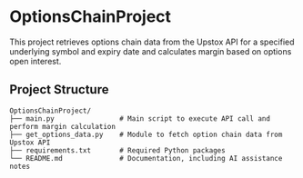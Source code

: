 # OptionsChainProject

This project retrieves options chain data from the Upstox API for a specified underlying symbol and expiry date and calculates margin based on options open interest.

## Project Structure

```plaintext
OptionsChainProject/
├── main.py                # Main script to execute API call and perform margin calculation
├── get_options_data.py    # Module to fetch option chain data from Upstox API
├── requirements.txt       # Required Python packages
└── README.md              # Documentation, including AI assistance notes
```
